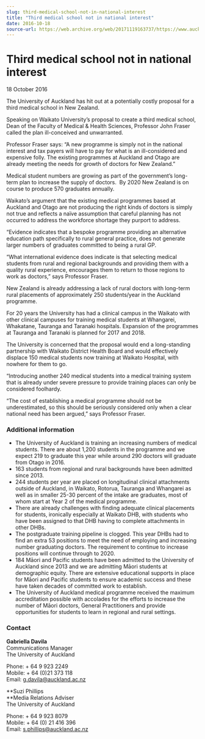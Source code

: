 ```yaml
---
slug: third-medical-school-not-in-national-interest
title: "Third medical school not in national interest"
date: 2016-10-18
source-url: https://web.archive.org/web/20171119163737/https://www.auckland.ac.nz/en/about/news-events-and-notices/news/news-2016/10/third-medical-school-not-in-national-interest.html
---
```

Third medical school not in national interest
=============================================

18 October 2016

The University of Auckland has hit out at a potentially costly proposal for a third medical school in New Zealand.

Speaking on Waikato University’s proposal to create a third medical school, Dean of the Faculty of Medical & Health Sciences, Professor John Fraser called the plan ill-conceived and unwarranted.

Professor Fraser says: “A new programme is simply not in the national interest and tax payers will have to pay for what is an ill-considered and expensive folly. The existing programmes at Auckland and Otago are already meeting the needs for growth of doctors for New Zealand.” 

Medical student numbers are growing as part of the government’s long-term plan to increase the supply of doctors.  By 2020 New Zealand is on course to produce 570 graduates annually.

Waikato’s argument that the existing medical programmes based at Auckland and Otago are not producing the right kinds of doctors is simply not true and reflects a naïve assumption that careful planning has not occurred to address the workforce shortage they purport to address.

“Evidence indicates that a bespoke programme providing an alternative education path specifically to rural general practice, does not generate larger numbers of graduates committed to being a rural GP.

“What international evidence does indicate is that selecting medical students from rural and regional backgrounds and providing them with a quality rural experience, encourages them to return to those regions to work as doctors,” says Professor Fraser.  

New Zealand is already addressing a lack of rural doctors with long-term rural placements of approximately 250 students/year in the Auckland programme.

For 20 years the University has had a clinical campus in the Waikato with other clinical campuses for training medical students at Whangarei, Whakatane, Tauranga and Taranaki hospitals. Expansion of the programmes at Tauranga and Taranaki is planned for 2017 and 2018.

The University is concerned that the proposal would end a long-standing partnership with Waikato District Health Board and would effectively displace 150 medical students now training at Waikato Hospital, with nowhere for them to go.  

“Introducing another 240 medical students into a medical training system that is already under severe pressure to provide training places can only be considered foolhardy.

“The cost of establishing a medical programme should not be underestimated, so this should be seriously considered only when a clear national need has been argued,” says Professor Fraser.

### Additional information

*   The University of Auckland is training an increasing numbers of medical students. There are about 1,200 students in the programme and we expect 219 to graduate this year while around 290 doctors will graduate from Otago in 2016.
*   163 students from regional and rural backgrounds have been admitted since 2013.
*   244 students per year are placed on longitudinal clinical attachments outside of Auckland, in Waikato, Rotorua, Tauranga and Whangarei as well as in smaller 25-30 percent of the intake are graduates, most of whom start at Year 2 of the medical programme.
*   There are already challenges with finding adequate clinical placements for students, ironically especially at Waikato DHB, with students who have been assigned to that DHB having to complete attachments in other DHBs.
*   The postgraduate training pipeline is clogged. This year DHBs had to find an extra 53 positions to meet the need of employing and increasing number graduating doctors. The requirement to continue to increase positions will continue through to 2020.
*   184 Māori and Pacific students have been admitted to the University of Auckland since 2013 and we are admitting Māori students at demographic equity. There are extensive educational supports in place for Māori and Pacific students to ensure academic success and these have taken decades of committed work to establish.
*   The University of Auckland medical programme received the maximum accreditation possible with accolades for the efforts to increase the number of Māori doctors, General Practitioners and provide opportunities for students to learn in regional and rural settings.

### Contact

**Gabriella Davila**  
Communications Manager  
The University of Auckland

Phone: + 64 9 923 2249  
Mobile: + 64 (0)21 373 118  
Email: [g.davila@auckland.ac.nz](mailto:g.davila@auckland.ac.nz)

**Suzi Phillips  
**Media Relations Adviser  
The University of Auckland

Phone: + 64 9 923 8079  
Mobile: + 64 (0) 21 416 396  
Email: [s.phillips@auckland.ac.nz](mailto:s.phillips@auckland.ac.nz)